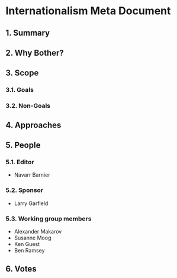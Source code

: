 # Internationalism Meta Document

## 1. Summary



## 2. Why Bother?

## 3. Scope

### 3.1. Goals

### 3.2. Non-Goals

## 4. Approaches

## 5. People

### 5.1. Editor
* Navarr Barnier

### 5.2. Sponsor
* Larry Garfield

### 5.3. Working group members
* Alexander Makarov
* Susanne Moog
* Ken Guest
* Ben Ramsey

## 6. Votes
